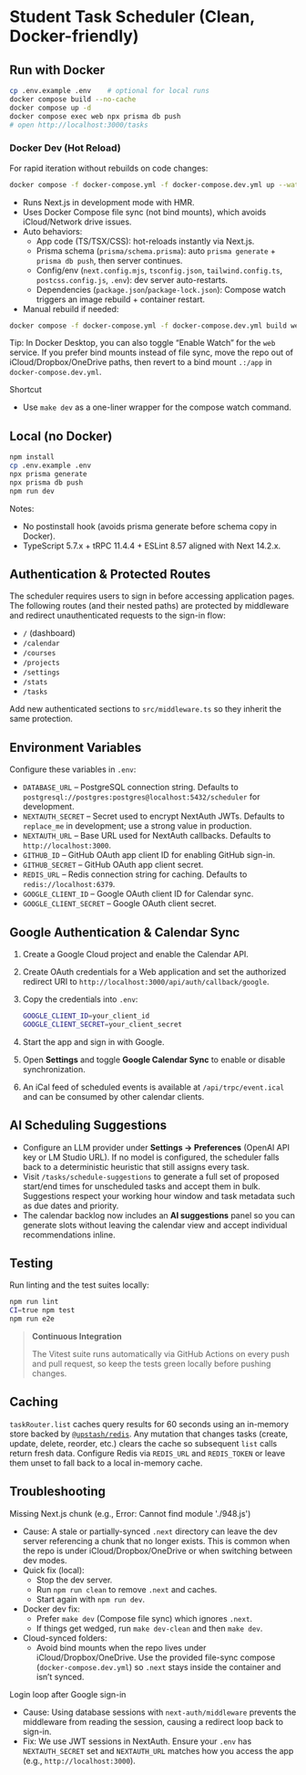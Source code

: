 # Student Task Scheduler (Clean, Docker-friendly)

## Run with Docker
```bash
cp .env.example .env    # optional for local runs
docker compose build --no-cache
docker compose up -d
docker compose exec web npx prisma db push
# open http://localhost:3000/tasks
```

### Docker Dev (Hot Reload)
For rapid iteration without rebuilds on code changes:
```bash
docker compose -f docker-compose.yml -f docker-compose.dev.yml up --watch
```
- Runs Next.js in development mode with HMR.
- Uses Docker Compose file sync (not bind mounts), which avoids iCloud/Network drive issues.
- Auto behaviors:
  - App code (TS/TSX/CSS): hot-reloads instantly via Next.js.
  - Prisma schema (`prisma/schema.prisma`): auto `prisma generate` + `prisma db push`, then server continues.
  - Config/env (`next.config.mjs`, `tsconfig.json`, `tailwind.config.ts`, `postcss.config.js`, `.env`): dev server auto-restarts.
  - Dependencies (`package.json`/`package-lock.json`): Compose watch triggers an image rebuild + container restart.
- Manual rebuild if needed:
```bash
docker compose -f docker-compose.yml -f docker-compose.dev.yml build web
```

Tip: In Docker Desktop, you can also toggle “Enable Watch” for the `web` service. If you prefer bind mounts instead of file sync, move the repo out of iCloud/Dropbox/OneDrive paths, then revert to a bind mount `.:/app` in `docker-compose.dev.yml`.

Shortcut
- Use `make dev` as a one-liner wrapper for the compose watch command.

## Local (no Docker)
```bash
npm install
cp .env.example .env
npx prisma generate
npx prisma db push
npm run dev
```

Notes:
- No postinstall hook (avoids prisma generate before schema copy in Docker).
- TypeScript 5.7.x + tRPC 11.4.4 + ESLint 8.57 aligned with Next 14.2.x.

## Authentication & Protected Routes

The scheduler requires users to sign in before accessing application pages. The following routes (and their nested paths) are protected by middleware and redirect unauthenticated requests to the sign-in flow:

- `/` (dashboard)
- `/calendar`
- `/courses`
- `/projects`
- `/settings`
- `/stats`
- `/tasks`

Add new authenticated sections to `src/middleware.ts` so they inherit the same protection.

## Environment Variables

Configure these variables in `.env`:

- `DATABASE_URL` – PostgreSQL connection string. Defaults to `postgresql://postgres:postgres@localhost:5432/scheduler` for development.
- `NEXTAUTH_SECRET` – Secret used to encrypt NextAuth JWTs. Defaults to `replace_me` in development; use a strong value in production.
- `NEXTAUTH_URL` – Base URL used for NextAuth callbacks. Defaults to `http://localhost:3000`.
- `GITHUB_ID` – GitHub OAuth app client ID for enabling GitHub sign-in.
- `GITHUB_SECRET` – GitHub OAuth app client secret.
- `REDIS_URL` – Redis connection string for caching. Defaults to `redis://localhost:6379`.
- `GOOGLE_CLIENT_ID` – Google OAuth client ID for Calendar sync.
- `GOOGLE_CLIENT_SECRET` – Google OAuth client secret.

## Google Authentication & Calendar Sync

1. Create a Google Cloud project and enable the Calendar API.
2. Create OAuth credentials for a Web application and set the authorized redirect URI to `http://localhost:3000/api/auth/callback/google`.
3. Copy the credentials into `.env`:

   ```bash
   GOOGLE_CLIENT_ID=your_client_id
   GOOGLE_CLIENT_SECRET=your_client_secret
   ```

4. Start the app and sign in with Google.
5. Open **Settings** and toggle **Google Calendar Sync** to enable or disable synchronization.
6. An iCal feed of scheduled events is available at `/api/trpc/event.ical` and can be consumed by other calendar clients.

## AI Scheduling Suggestions

- Configure an LLM provider under **Settings → Preferences** (OpenAI API key or LM Studio URL). If no model is configured, the scheduler falls back to a deterministic heuristic that still assigns every task.
- Visit `/tasks/schedule-suggestions` to generate a full set of proposed start/end times for unscheduled tasks and accept them in bulk. Suggestions respect your working hour window and task metadata such as due dates and priority.
- The calendar backlog now includes an **AI suggestions** panel so you can generate slots without leaving the calendar view and accept individual recommendations inline.

## Testing

Run linting and the test suites locally:

```bash
npm run lint
CI=true npm test
npm run e2e
```

> **Continuous Integration**
>
> The Vitest suite runs automatically via GitHub Actions on every push and pull request, so keep the tests green locally before
> pushing changes.

## Caching

`taskRouter.list` caches query results for 60 seconds using an in-memory store backed by [`@upstash/redis`](https://github.com/upstash/redis). Any mutation that changes tasks (create, update, delete, reorder, etc.) clears the cache so subsequent `list` calls return fresh data. Configure Redis via `REDIS_URL` and `REDIS_TOKEN` or leave them unset to fall back to a local in-memory cache.


## Troubleshooting

Missing Next.js chunk (e.g., Error: Cannot find module './948.js')
- Cause: A stale or partially-synced `.next` directory can leave the dev server referencing a chunk that no longer exists. This is common when the repo is under iCloud/Dropbox/OneDrive or when switching between dev modes.
- Quick fix (local):
  - Stop the dev server.
  - Run `npm run clean` to remove `.next` and caches.
  - Start again with `npm run dev`.
- Docker dev fix:
  - Prefer `make dev` (Compose file sync) which ignores `.next`.
  - If things get wedged, run `make dev-clean` and then `make dev`.
- Cloud-synced folders:
  - Avoid bind mounts when the repo lives under iCloud/Dropbox/OneDrive. Use the provided file-sync compose (`docker-compose.dev.yml`) so `.next` stays inside the container and isn’t synced.

Login loop after Google sign-in
- Cause: Using database sessions with `next-auth/middleware` prevents the middleware from reading the session, causing a redirect loop back to sign-in.
- Fix: We use JWT sessions in NextAuth. Ensure your `.env` has `NEXTAUTH_SECRET` set and `NEXTAUTH_URL` matches how you access the app (e.g., `http://localhost:3000`).
